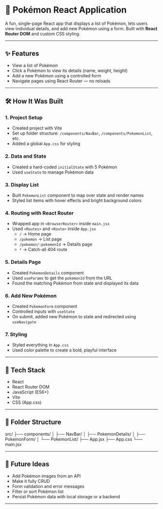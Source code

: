
# 🧪 Pokémon React Application

A fun, single-page React app that displays a list of Pokémon, lets users view individual details, and add new Pokémon using a form. Built with **React Router DOM** and custom CSS styling.

---

## ✨ Features

- View a list of Pokémon  
- Click a Pokémon to view its details (name, weight, height)  
- Add a new Pokémon using a controlled form  
- Navigate pages using React Router — no reloads

---

## 🛠️ How It Was Built

### 1. **Project Setup**
- Created project with Vite
- Set up folder structure: `/components/NavBar`, `/components/PokemonList`, etc.
- Added a global `App.css` for styling

### 2. **Data and State**
- Created a hard-coded `initialState` with 5 Pokémon
- Used `useState` to manage Pokémon data

### 3. **Display List**
- Built `PokemonList` component to map over state and render names
- Styled list items with hover effects and bright background colors

### 4. **Routing with React Router**
- Wrapped app in `<BrowserRouter>` inside `main.jsx`
- Used `<Routes>` and `<Route>` inside `App.jsx`
  - `/` → Home page
  - `/pokemon` → List page
  - `/pokemon/:pokemonId` → Details page
  - `*` → Catch-all 404 route

### 5. **Details Page**
- Created `PokemonDetails` component
- Used `useParams` to get the `pokemonId` from the URL
- Found the matching Pokémon from state and displayed its data

### 6. **Add New Pokémon**
- Created `PokemonForm` component
- Controlled inputs with `useState`
- On submit, added new Pokémon to state and redirected using `useNavigate`

### 7. **Styling**
- Styled everything in `App.css`
- Used color palette to create a bold, playful interface

---

## 🧰 Tech Stack

- React
- React Router DOM
- JavaScript (ES6+)
- Vite
- CSS (App.css)

---

## 📁 Folder Structure

src/
├── components/
│   ├── NavBar/
│   ├── PokemonDetails/
│   ├── PokemonForm/
│   └── PokemonList/
├── App.jsx
├── App.css
└── main.jsx

---

## 🚧 Future Ideas

- Add Pokémon images from an API  
- Make it fully CRUD
- Form validation and error messages  
- Filter or sort Pokémon list  
- Persist Pokémon data with local storage or a backend

---
